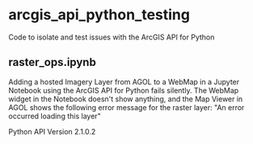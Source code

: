 # arcgis_api_python_testing
Code to isolate and test issues with the ArcGIS API for Python

## raster_ops.ipynb
Adding a hosted Imagery Layer from AGOL to a WebMap in a Jupyter Notebook using the ArcGIS API for Python fails silently.
The WebMap widget in the Notebook doesn't show anything, and the Map Viewer in AGOL shows the following error message for the raster layer: "An error occurred loading this layer"

Python API Version 2.1.0.2
